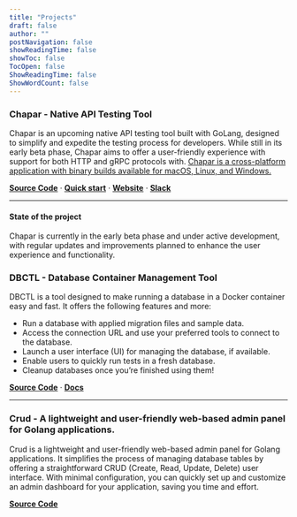 ```yaml
---
title: "Projects"
draft: false
author: ""
postNavigation: false
showReadingTime: false
showToc: false
TocOpen: false
ShowReadingTime: false
ShowWordCount: false
---
```


### Chapar - Native API Testing Tool

Chapar is an upcoming native API testing tool built with GoLang, designed to simplify and expedite the testing process for developers. While still in its early beta phase, Chapar aims to offer a user-friendly experience with support for both HTTP and gRPC protocols with.
[Chapar is a cross-platform application with binary builds available for macOS, Linux, and Windows.](https://github.com/chapar-rest/chapar/releases)

<a href="https://github.com/chapar-rest/chapar"><strong>Source Code</strong></a> ·
<a href="https://chapar.rest/docs/quickstart/installation/"><strong>Quick start</strong></a> ·
<a href="https://chapar.rest"><strong>Website</strong></a> ·
<a href="https://gophers.slack.com/messages/chapar"><strong>Slack</strong></a>


-------------------

#### State of the project
Chapar is currently in the early beta phase and under active development, with regular updates and improvements planned to enhance the user experience and functionality.

### DBCTL - Database Container Management Tool
DBCTL is a tool designed to make running a database in a Docker container easy and fast. It offers the following features and more:

* Run a database with applied migration files and sample data.
* Access the connection URL and use your preferred tools to connect to the database.
* Launch a user interface (UI) for managing the database, if available.
* Enable users to quickly run tests in a fresh database.
* Cleanup databases once you’re finished using them!

<a href="https://github.com/mirzakhany/dbctl"><strong>Source Code</strong></a> ·
<a href="https://dbctl.readthedocs.io/en/latest/"><strong>Docs</strong></a>


-------------------


### Crud - A lightweight and user-friendly web-based admin panel for Golang applications.

Crud is a lightweight and user-friendly web-based admin panel for Golang applications. It simplifies the process of managing database tables by offering a straightforward CRUD (Create, Read, Update, Delete) user interface. With minimal configuration, you can quickly set up and customize an admin dashboard for your application, saving you time and effort.

<a href="https://github.com/mirzakhany/crud"><strong>Source Code</strong></a>
